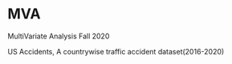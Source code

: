 # MVA
MultiVariate Analysis Fall 2020

US Accidents, A countrywise traffic accident dataset(2016-2020)
